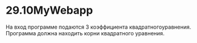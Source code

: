 # 29.10MyWebapp
 На вход программе подаются 3 коэффициента квадратногоуравнения.
 Программа должна находить корни квадратного уравнения.
